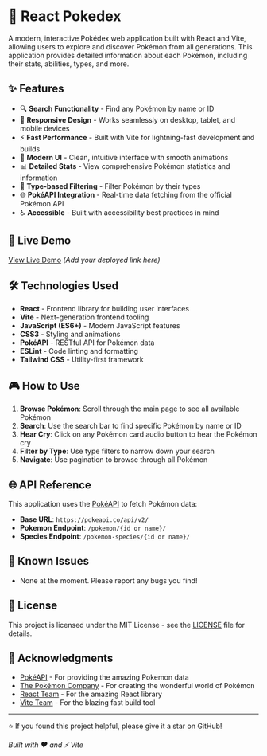 # 🌟 React Pokedex

A modern, interactive Pokédex web application built with React and Vite, allowing users to explore and discover Pokémon from all generations. This application provides detailed information about each Pokémon, including their stats, abilities, types, and more.

## ✨ Features

- 🔍 **Search Functionality** - Find any Pokémon by name or ID
- 📱 **Responsive Design** - Works seamlessly on desktop, tablet, and mobile devices
- ⚡ **Fast Performance** - Built with Vite for lightning-fast development and builds
- 🎨 **Modern UI** - Clean, intuitive interface with smooth animations
- 📊 **Detailed Stats** - View comprehensive Pokémon statistics and information
- 🎯 **Type-based Filtering** - Filter Pokémon by their types
- 🌐 **PokéAPI Integration** - Real-time data fetching from the official Pokémon API
- ♿ **Accessible** - Built with accessibility best practices in mind

## 🚀 Live Demo

[View Live Demo](https://react-pokefinder.vercel.app/) _(Add your deployed link here)_

## 🛠️ Technologies Used

- **React** - Frontend library for building user interfaces
- **Vite** - Next-generation frontend tooling
- **JavaScript (ES6+)** - Modern JavaScript features
- **CSS3** - Styling and animations
- **PokéAPI** - RESTful API for Pokémon data
- **ESLint** - Code linting and formatting
- **Tailwind CSS** - Utility-first framework

## 🎮 How to Use

1. **Browse Pokémon**: Scroll through the main page to see all available Pokémon
2. **Search**: Use the search bar to find specific Pokémon by name or ID
3. **Hear Cry**: Click on any Pokémon card audio button to hear the Pokémon cry
4. **Filter by Type**: Use type filters to narrow down your search
5. **Navigate**: Use pagination to browse through all Pokémon

## 🌐 API Reference

This application uses the [PokéAPI](https://pokeapi.co/) to fetch Pokémon data:

- **Base URL**: `https://pokeapi.co/api/v2/`
- **Pokemon Endpoint**: `/pokemon/{id or name}/`
- **Species Endpoint**: `/pokemon-species/{id or name}/`

## 🐛 Known Issues

- None at the moment. Please report any bugs you find!

## 📄 License

This project is licensed under the MIT License - see the [LICENSE](LICENSE) file for details.

## 🙏 Acknowledgments

- [PokéAPI](https://pokeapi.co/) - For providing the amazing Pokemon data
- [The Pokémon Company](https://www.pokemon.com/) - For creating the wonderful world of Pokémon
- [React Team](https://reactjs.org/) - For the amazing React library
- [Vite Team](https://vitejs.dev/) - For the blazing fast build tool

---

⭐ If you found this project helpful, please give it a star on GitHub!

_Built with ❤️ and ⚡ Vite_
